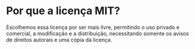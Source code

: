 # Por que a licença MIT?
Escolhemos essa licença por ser mais livre, permitindo o uso privado e comercial, a modificação e a distribuição, necessitando somente os avisos de direitos autorais e uma cópia da licença.